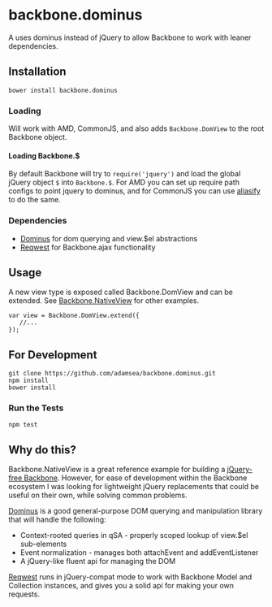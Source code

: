 # backbone.dominus
A uses dominus instead of jQuery to allow Backbone to work with leaner dependencies.


## Installation
```
bower install backbone.dominus
```

### Loading
Will work with AMD, CommonJS, and also adds `Backbone.DomView` to the root Backbone object.

#### Loading Backbone.$
By default Backbone will try to `require('jquery')` and load the global jQuery object `$` into `Backbone.$`.  For AMD you can set up require path configs to point jquery to dominus, and for CommonJS you can use [aliasify](https://github.com/benbria/aliasify) to do the same.

### Dependencies
* [Dominus](https://github.com/bevacqua/dominus) for dom querying and view.$el abstractions
* [Reqwest](https://github.com/ded/reqwest) for Backbone.ajax functionality

## Usage
A new view type is exposed called Backbone.DomView and can be extended.  See [Backbone.NativeView](https://github.com/akre54/Backbone.NativeView) for other examples.
```
var view = Backbone.DomView.extend({
   //...
});
```


## For Development
```
git clone https://github.com/adamsea/backbone.dominus.git
npm install
bower install
```


### Run the Tests
```
npm test
```


## Why do this?
Backbone.NativeView is a great reference example for building a [jQuery-free Backbone](https://github.com/jashkenas/backbone/wiki/Using-Backbone-without-jQuery).  However, for ease of development within the Backbone ecosystem I was looking for lightweight jQuery replacements that could be useful on their own, while solving common problems.

[Dominus](https://github.com/bevacqua/dominus) is a good general-purpose DOM querying and manipulation library that will handle the following:

* Context-rooted queries in qSA - properly scoped lookup of view.$el sub-elements
* Event normalization - manages both attachEvent and addEventListener
* A jQuery-like fluent api for managing the DOM

[Reqwest](https://github.com/ded/reqwest) runs in jQuery-compat mode to work with Backbone Model and Collection instances, and gives you a solid api for making your own requests.
